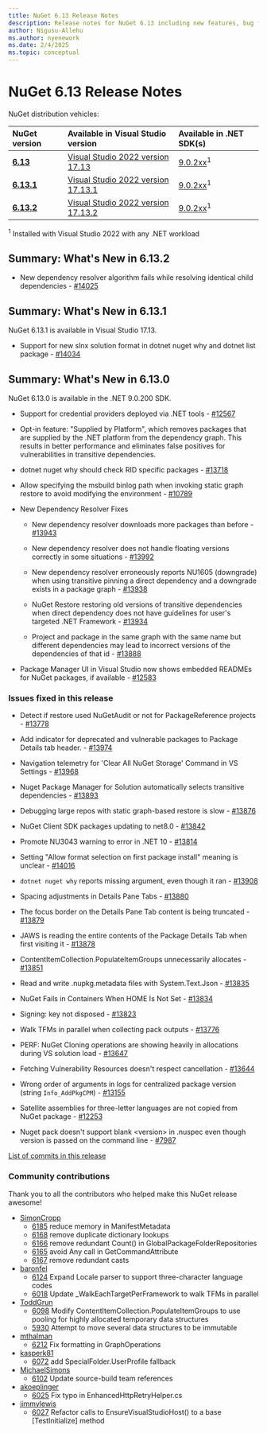 ```yaml
---
title: NuGet 6.13 Release Notes
description: Release notes for NuGet 6.13 including new features, bug fixes, and DCRs.
author: Nigusu-Allehu
ms.author: nyenework
ms.date: 2/4/2025
ms.topic: conceptual
---
```


# NuGet 6.13 Release Notes

NuGet distribution vehicles:

| NuGet version | Available in Visual Studio version | Available in .NET SDK(s) |
|:---|:---|:---|
| [**6.13**](https://nuget.org/downloads) | [Visual Studio 2022 version 17.13](https://visualstudio.microsoft.com/downloads/) | [9.0.2xx](https://dotnet.microsoft.com/download/dotnet/9.0)<sup>1</sup> |
| [**6.13.1**](https://nuget.org/downloads) | [Visual Studio 2022 version 17.13.1](https://visualstudio.microsoft.com/downloads/) | [9.0.2xx](https://dotnet.microsoft.com/download/dotnet/9.0)<sup>1</sup> |
| [**6.13.2**](https://nuget.org/downloads) | [Visual Studio 2022 version 17.13.2](https://visualstudio.microsoft.com/downloads/) | [9.0.2xx](https://dotnet.microsoft.com/download/dotnet/9.0)<sup>1</sup> |

<sup>1</sup> Installed with Visual Studio 2022 with any .NET workload

## Summary: What's New in 6.13.2

* New dependency resolver algorithm fails while resolving identical child dependencies - [#14025](https://github.com/NuGet/Home/issues/14025)

## Summary: What's New in 6.13.1

NuGet 6.13.1 is available in Visual Studio 17.13.

* Support for new slnx solution format in dotnet nuget why and dotnet list package - [#14034](https://github.com/NuGet/Home/issues/14034)

## Summary: What's New in 6.13.0

NuGet 6.13.0 is available in the .NET 9.0.200 SDK.

* Support for credential providers deployed via .NET tools - [#12567](https://github.com/NuGet/Home/issues/12567)

* Opt-in feature: "Supplied by Platform", which removes packages that are supplied by the .NET platform from the dependency graph. This results in better performance and eliminates false positives for vulnerabilities in transitive dependencies. 

* dotnet nuget why should check RID specific packages - [#13718](https://github.com/NuGet/Home/issues/13718)

* Allow specifying the msbuild binlog path when invoking static graph restore to avoid modifying the environment - [#10789](https://github.com/NuGet/Home/issues/10789)

* New Dependency Resolver Fixes

  * New dependency resolver downloads more packages than before - [#13943](https://github.com/NuGet/Home/issues/13943)

  * New dependency resolver does not handle floating versions correctly in some situations - [#13992](https://github.com/NuGet/Home/issues/13992)

  * New dependency resolver erroneously reports NU1605 (downgrade) when using transitive pinning a direct dependency and a downgrade exists in a package graph - [#13938](https://github.com/NuGet/Home/issues/13938)

  * NuGet Restore restoring old versions of transitive dependencies when direct dependency does not have guidelines for user's targeted .NET Framework - [#13934](https://github.com/NuGet/Home/issues/13934)

  * Project and package in the same graph with the same name but different dependencies may lead to incorrect versions of the dependencies of that id  - [#13888](https://github.com/NuGet/Home/issues/13888)

* Package Manager UI in Visual Studio now shows embedded READMEs for NuGet packages, if available - [#12583](https://github.com/NuGet/Home/issues/12583)

### Issues fixed in this release

* Detect if restore used NuGetAudit or not for PackageReference projects - [#13778](https://github.com/NuGet/Home/issues/13778)

* Add indicator for deprecated and vulnerable packages to Package Details tab header. - [#13974](https://github.com/NuGet/Home/issues/13974)

* Navigation telemetry for 'Clear All NuGet Storage' Command in VS Settings - [#13968](https://github.com/NuGet/Home/issues/13968)

* Nuget Package Manager for Solution automatically selects transitive dependencies - [#13893](https://github.com/NuGet/Home/issues/13893)

* Debugging large repos with static graph-based restore is slow - [#13876](https://github.com/NuGet/Home/issues/13876)

* NuGet Client SDK packages updating to net8.0 - [#13842](https://github.com/NuGet/Home/issues/13842)

* Promote NU3043 warning to error in .NET 10 - [#13814](https://github.com/NuGet/Home/issues/13814)

* Setting "Allow format selection on first package install" meaning is unclear - [#14016](https://github.com/NuGet/Home/issues/14016)

* `dotnet nuget why` reports missing argument, even though it ran - [#13908](https://github.com/NuGet/Home/issues/13908)

* Spacing adjustments in Details Pane Tabs - [#13880](https://github.com/NuGet/Home/issues/13880)

* The focus border on the Details Pane Tab content is being truncated - [#13879](https://github.com/NuGet/Home/issues/13879)

* JAWS is reading the entire contents of the Package Details Tab when first visiting it - [#13878](https://github.com/NuGet/Home/issues/13878)

* ContentItemCollection.PopulateItemGroups unnecessarily allocates - [#13851](https://github.com/NuGet/Home/issues/13851)

* Read and write .nupkg.metadata files with System.Text.Json - [#13835](https://github.com/NuGet/Home/issues/13835)

* NuGet Fails in Containers When HOME Is Not Set - [#13834](https://github.com/NuGet/Home/issues/13834)

* Signing:  key not disposed - [#13823](https://github.com/NuGet/Home/issues/13823)

* Walk TFMs in parallel when collecting pack outputs - [#13776](https://github.com/NuGet/Home/issues/13776)

* PERF: NuGet Cloning operations are showing heavily in allocations during VS solution load - [#13647](https://github.com/NuGet/Home/issues/13647)

* Fetching Vulnerability Resources doesn't respect cancellation - [#13644](https://github.com/NuGet/Home/issues/13644)

* Wrong order of arguments in logs for centralized package version (string `Info_AddPkgCPM`) - [#13155](https://github.com/NuGet/Home/issues/13155)

* Satellite assemblies for three-letter languages are not copied from NuGet package - [#12253](https://github.com/NuGet/Home/issues/12253)

* Nuget pack doesn't support blank &lt;version&gt; in .nuspec even though version is passed on the command line - [#7987](https://github.com/NuGet/Home/issues/7987)

[List of commits in this release](https://github.com/NuGet/NuGet.Client/compare/6.13.1.3...6.12.3.1)

### Community contributions

Thank you to all the contributors who helped make this NuGet release awesome!

* [SimonCropp](https://github.com/NuGet/NuGet.Client/pull/6185)
  * [6185](https://github.com/NuGet/NuGet.Client/pull/6185) reduce memory in ManifestMetadata
  * [6168](https://github.com/NuGet/NuGet.Client/pull/6168) remove duplicate dictionary lookups
  * [6166](https://github.com/NuGet/NuGet.Client/pull/6166) remove redundant Count() in GlobalPackageFolderRepositories
  * [6165](https://github.com/NuGet/NuGet.Client/pull/6165) avoid Any call in GetCommandAttribute
  * [6167](https://github.com/NuGet/NuGet.Client/pull/6167) remove redundant casts
* [baronfel](https://github.com/NuGet/NuGet.Client/pull/6124)
  * [6124](https://github.com/NuGet/NuGet.Client/pull/6124) Expand Locale parser to support three-character language codes
  * [6018](https://github.com/NuGet/NuGet.Client/pull/6018) Update _WalkEachTargetPerFramework to walk TFMs in parallel
* [ToddGrun](https://github.com/NuGet/NuGet.Client/pull/6098)
  * [6098](https://github.com/NuGet/NuGet.Client/pull/6098) Modify ContentItemCollection.PopulateItemGroups to use pooling for highly allocated temporary data structures
  * [5930](https://github.com/NuGet/NuGet.Client/pull/5930) Attempt to move several data structures to be immutable
* [mthalman](https://github.com/NuGet/NuGet.Client/pull/6212)
  * [6212](https://github.com/NuGet/NuGet.Client/pull/6212) Fix formatting in GraphOperations
* [kasperk81](https://github.com/NuGet/NuGet.Client/pull/6072)
  * [6072](https://github.com/NuGet/NuGet.Client/pull/6072) add SpecialFolder.UserProfile fallback
* [MichaelSimons](https://github.com/NuGet/NuGet.Client/pull/6102)
  * [6102](https://github.com/NuGet/NuGet.Client/pull/6102) Update source-build team references
* [akoeplinger](https://github.com/NuGet/NuGet.Client/pull/6025)
  * [6025](https://github.com/NuGet/NuGet.Client/pull/6025) Fix typo in EnhancedHttpRetryHelper.cs
* [jimmylewis](https://github.com/NuGet/NuGet.Client/pull/6027)
  * [6027](https://github.com/NuGet/NuGet.Client/pull/6027) Refactor calls to EnsureVisualStudioHost() to a base [TestInitialize] method
  